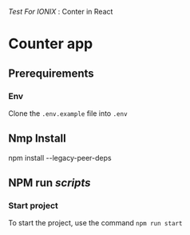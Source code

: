 _Test For IONIX_ : Conter in React


# Counter app

## Prerequirements
### Env
Clone the `.env.example` file into `.env`

## Nmp Install
npm install --legacy-peer-deps
## NPM run *scripts*
### Start project
To start the project, use the command `npm run start`

